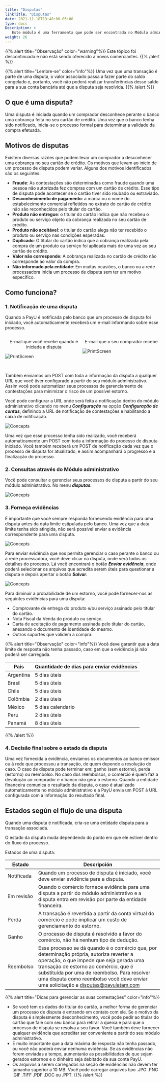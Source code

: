 ```yaml
---
title: "Disputas"
linkTitle: "Disputas"
date: 2021-11-18T13:40:06-05:00
type: docs
Description: >
   Este módulo é uma ferramenta que pode ser encontrada no Módulo administrativo para gerenciar processos de disputa gerados com a sua conta PayU. Encontre todas as informações necessárias e os passos a serem seguidos para validar as cobranças efetuadas.
weight: 26
---
```


{{% alert title="Observação" color="warning"%}}
Este tópico foi descontinuado e não está sendo oferecido a novos comerciantes.
{{% /alert %}}

{{% alert title="Lembre-se" color="info"%}}
Uma vez que uma transação é parte de uma disputa, o valor associado passa a fazer parte do saldo congelado e, portanto, você não poderá realizar transferências desse saldo para a sua conta bancária até que a disputa seja resolvida.
{{% /alert %}}

## O que é uma disputa?
Uma disputa é iniciada quando um comprador desconhece perante o banco uma cobrança feita no seu cartão de crédito. Uma vez que o banco tenha sido notificado, inicia-se o processo formal para determinar a validade da compra efetuada.

## Motivos de disputas
Existem diversas razões que podem levar um comprador a desconhecer uma cobrança no seu cartão de crédito. Os motivos que levam ao início de um processo de disputa podem variar. Alguns dos motivos identificados são os seguintes:
* **Fraude**: As contestações são determinadas como fraude quando uma pessoa não autorizada fez compras com um cartão de crédito. Esse tipo de disputa pode acontecer se o cartão tiver sido roubado ou extraviado.
* **Desconhecimento de pagamento**: a marca ou o nome do estabelecimento comercial refletidos no extrato do cartão de crédito não são reconhecidos pelo titular do cartão.
* **Produto não entregue**: o titular do cartão indica que não recebeu o produto ou serviço objeto da cobrança realizada no seu cartão de crédito.
* **Produto não aceitável**: o titular do cartão alega não ter recebido o produto ou serviço nas condições esperadas.
* **Duplicado**: O titular do cartão indica que a cobrança realizada pela compra de um produto ou serviço foi aplicada mais de uma vez ao seu cartão de crédito.
* **Valor não corresponde**: A cobrança realizada no cartão de crédito não corresponde ao valor da compra.
* **Não informado pela entidade**: Em muitas ocasiões, o banco ou a rede processadora inicia um processo de disputa sem ter um motivo específico.
 
## Como funciona?

### 1. Notificação de uma disputa
Quando a PayU é notificada pelo banco que um processo de disputa foi iniciado, você automaticamente receberá um e-mail informando sobre esse processo.

<div style="display: flex;">
  <div style="float: left;width: 50%;">
    <p style="text-align: center">E-mail que você recebe quando é iniciada a disputa</p>
    <p><img src="https://raw.githubusercontent.com/developers-payu-latam/developers-payu-latam.github.io/master/images/soluciones-adicionales/mail-notificacion-es.png" alt="PrintScreen"/></p>
  </div>
  <div style="float: left;width: 50%;">
    <p style="text-align: center">E-mail que o seu comprador recebe</p>
    <p><img src="https://raw.githubusercontent.com/developers-payu-latam/developers-payu-latam.github.io/master/images/soluciones-adicionales/mail-notificacioncomprador-pt.png" alt="PrintScreen"/></p>
  </div>
</div>
<br>

Também enviamos um POST com toda a informação da disputa a qualquer URL que você tiver configurado a partir do seu módulo administrativo. Assim você pode automatizar seus processos de gerenciamento de contestações para minimizar o risco de um possível estorno.

Você pode configurar a URL onde será feita a notificação dentro do módulo administrativo clicando no menu _**Configuração**_ na opção _**Configuração de contas**_, definindo a URL de notificação de contestações e habilitando a caixa de notificação.

![Concepts](https://raw.githubusercontent.com/developers-payu-latam/developers-payu-latam.github.io/master/images/soluciones-adicionales/disputas1-pt.png)

Uma vez que esse processo tenha sido realizado, você receberá automaticamente um POST com toda a informação do processo de disputa iniciado. Você também receberá um POST de notificação cada vez que o processo de disputa for atualizado, e assim acompanhará o progresso e a finalização do processo.

### 2. Consultas através do Módulo administrativo
Você pode consultar e gerenciar seus processos de disputa a partir do seu módulo administrativo. No menu _**disputas**_.

![Concepts](https://raw.githubusercontent.com/developers-payu-latam/developers-payu-latam.github.io/master/images/soluciones-adicionales/disputas2-pt.png)

### 3. Forneça evidências
É importante que você sempre responda fornecendo evidência para uma disputa antes da data limite estipulada pelo banco. Uma vez que a data limite tenha sido atingida, não será possível enviar a evidência correspondente para uma disputa.

![Concepts](https://raw.githubusercontent.com/developers-payu-latam/developers-payu-latam.github.io/master/images/soluciones-adicionales/disputas3-pt.png)

Para enviar evidência que nos permita gerenciar o caso perante o banco ou à rede processadora, você deve clicar na disputa, onde verá todos os detalhes do processo. Lá você encontrará o botão _**Enviar evidência**_, onde poderá selecionar os arquivos que acredita serem úteis para questionar a disputa e depois apertar o botão _**Salvar**_.

![Concepts](https://raw.githubusercontent.com/developers-payu-latam/developers-payu-latam.github.io/master/images/soluciones-adicionales/disputas4-pt.png)

Para diminuir a probabilidade de um estorno, você pode fornecer-nos as seguintes evidências para uma disputa:

* Comprovante de entrega do produto e/ou serviço assinado pelo titular do cartão.
* Nota Fiscal da Venda do produto ou serviço.
* Carta de aceitação de pagamento assinada pelo titular do cartão, anexando o documento de identidade do mesmo.
* Outros suportes que validem a compra.

{{% alert title="Observação" color="info"%}}
Você deve garantir que a data limite de resposta não tenha passado, caso em que a evidência já não poderá ser carregada.

| País      | Quantidade de dias para enviar evidências |
|-----------|-------------------------------------------|
| Argentina | 5 dias úteis                              |
| Brasil    | 5 dias úteis                              |
| Chile     | 5 dias úteis                              |
| Colômbia  | 2 dias úteis                              |
| México    | 5 dias calendario                         |
| Peru      | 2 dias úteis                              |
| Panamá    | 8 dias úteis                              |

{{% /alert %}}

### 4. Decisão final sobre o estado da disputa
Uma vez fornecida a evidência, enviamos os documentos ao banco emissor ou à rede que processou a transação, de quem depende a resolução do caso. O caso de disputa pode terminar em: ganho (sem estorno), perda (estorno) ou reembolso. No caso dos reembolsos, o comércio é quem faz a devolução ao comprador e o banco não gera o estorno. Quando a entidade financeira comunica o resultado da disputa, o caso é atualizado automaticamente no módulo administrativo e a PayU envia um POST à URL configurada com a informação do resultado final.

## Estados según el flujo de una disputa
Quando uma disputa é notificada, cria-se uma entidade disputa para a transação associada.

O estado da disputa muda dependendo do ponto em que ele estiver dentro do fluxo do processo.

Estados de uma disputa:

| Estado      | Descripción                                                                                                             |
|-------------|-------------------------------------------------------------------------------------------------------------------------|
| Notificada | Quando um processo de disputa é iniciado, você deve enviar evidência para a disputa.                                     |
| Em revisão | Quando o comércio fornece evidência para uma disputa a partir do módulo administrativo e a disputa entra em revisão por parte da entidade financeira. |
| Perda | A transação é revertida a partir da conta virtual do comércio e pode implicar um custo de gerenciamento do estorno.           |
| Ganho | O processo de disputa é resolvido a favor do comércio, não há nenhum tipo de dedução.                                         |
| Reembolso | Esse processo se dá quando é o comércio que, por determinação própria, autoriza reverter a operação, o que impede que seja gerada uma transação de estorno ao comércio, que é substituída por uma de reembolso. Para resolver uma disputa como reembolso você deve enviar uma solicitação a disputas@payulatam.com |

{{% alert title="Dicas para gerenciar as suas contestações" color="info"%}}

* Se você tem os dados do titular do cartão, a melhor forma de gerenciar um processo de disputa é entrando em contato com ele. Se o motivo da disputa é simplesmente desconhecimento, você pode pedir ao titular do cartão que fale com seu banco para retirar a queixa e para que o processo de disputa se resolva a seu favor. Você também deve fornecer qualquer evidência que acreditar ser conveniente a partir do seu módulo administrativo.
* É muito importante que a data máxima de resposta não tenha passado, ou você não poderá enviar nenhuma evidência. Se as evidências não forem enviadas a tempo, aumentarão as possibilidades de que sejam gerados estornos e o dinheiro seja debitado da sua conta PayU.
* Os arquivos a serem carregados na seção de evidências não devem ter tamanho superior a 10 MB. Você pode carregar arquivos tipo .JPG .PNG .GIF .TIFF .PDF .DOC ou .PPT.
{{% /alert %}}